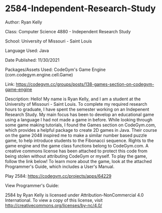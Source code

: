 # 2584-Independent-Research-Study #

Author: Ryan Kelly

Class: Computer Science 4880 - Independent Research Study

School: University of Missouri - Saint Louis

Language Used: Java

Date Published: 11/30/2021

Packages/Assets Used: CodeGym's Game Engine (com.codegym.engine.cell.Game)

Link: https://codegym.cc/groups/posts/138-games-section-on-codegym-game-engine

Description: Hello! My name is Ryan Kelly, and I am a student at the University of Missouri - Saint Louis.
To complete my required research hours to graduate, I have spent the semester working on an Indepenent Research Study.
My main focus has been to develop an educational game using a language I had not made a game in before. While
looking through some game making tutorials, I found the Games section on CodeGym.com, which provides a helpful package
to create 2D games in Java. Their course on the game 2048 inspired me to make a similar number based puzzle game,
to help introduce students to the Fibonacci sequence. Rights to the game engine and the game class functions
belong to CodeGym.com. A creative commons license has been attached to protect this code from being stolen without
attributing CodeGym or myself. To play the game, follow the link below! To learn more about the game, look
at the attached Programmer's Guide, which includes a User's Manual.

Play 2584: https://codegym.cc/projects/apps/64229

View Programmer's Guide: 

2584 by Ryan Kelly is licensed under Attribution-NonCommercial 4.0 International. To view a copy of this license, visit http://creativecommons.org/licenses/by-nc/4.0/
